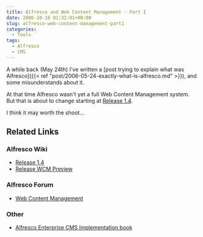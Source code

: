 ```yaml
---
title: Alfresco and Web Content Management - Part I
date: 2006-10-16 01:32:01+00:00
slug: alfresco-web-content-management-part1
categories:
  - Tools
tags:
  - Alfresco
  - CMS
---
```


A while back (May 24th) I've written a [post trying to explain what was Alfresco]({{< ref "post/2006-05-24-exactly-what-is-alfresco.md" >}}), and some misunderstands about it.

At that time Alfresco wasn't yet a full Web Content Management system. But that is about to change starting at [Release 1.4](http://dev.alfresco.com/downloads/).

I think it may worth the shoot...

## Related Links

### Alfresco Wiki

* [Release 1.4](http://wiki.alfresco.com/wiki/Release_1.4)
* [Release WCM Preview](http://wiki.alfresco.com/wiki/Release_WCM_Preview)

### Alfresco Forum

* [Web Content Management](http://forums.alfresco.com/viewforum.php?f=29)

### Other

* [Alfresco Enterprise CMS Implementation book](http://alfrescobook.blogspot.com/)

